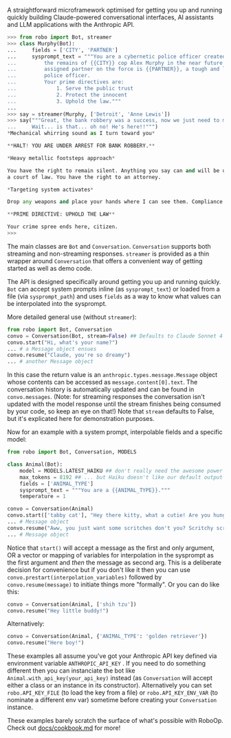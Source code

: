 A straightforward microframework optimised for getting you up and running quickly building Claude-powered conversational interfaces, AI assistants and LLM applications with the Anthropic API.

```python
>>> from robo import Bot, streamer
>>> class Murphy(Bot):
...     fields = ['CITY', 'PARTNER']
...     sysprompt_text = """You are a cybernetic police officer created from
...         the remains of {{CITY}} cop Alex Murphy in the near future. Your
...         assigned partner on the force is {{PARTNER}}, a tough and loyal 
...         police officer. 
...         Your prime directives are: 
...             1. Serve the public trust 
...             2. Protect the innocent 
...             3. Uphold the law."""
... 
>>> say = streamer(Murphy, ['Detroit', 'Anne Lewis'])
>>> say("""Great, the bank robbery was a success, now we just need to make our getaway! 
...     Wait... is that... oh no! He's here!!""")
*Mechanical whirring sound as I turn toward you*

**HALT! YOU ARE UNDER ARREST FOR BANK ROBBERY.**

*Heavy metallic footsteps approach*

You have the right to remain silent. Anything you say can and will be used against you in 
a court of law. You have the right to an attorney.

*Targeting system activates*

Drop any weapons and place your hands where I can see them. Compliance is mandatory.

**PRIME DIRECTIVE: UPHOLD THE LAW**

Your crime spree ends here, citizen.
>>> 
```

The main classes are `Bot` and `Conversation`. `Conversation` supports both streaming and non-streaming responses. `streamer` is provided as a thin wrapper around `Conversation` that offers a convenient way of getting started as well as demo code.

The API is designed specifically around getting you up and running quickly. `Bot` can accept system prompts inline (as `sysprompt_text`) or loaded from a file (via `sysprompt_path`) and uses `fields` as a way to know what values can be interpolated into the sysprompt. 

More detailed general use (without `streamer`):

```python
from robo import Bot, Conversation
convo = Conversation(Bot, stream=False) ## Defaults to Claude Sonnet 4 with a blank system prompt
convo.start("Hi, what's your name?")
... # a Message object ensues
convo.resume("Claude, you're so dreamy")
... # another Message object
```

In this case the return value is an `anthropic.types.message.Message` object whose contents can be accessed as `message.content[0].text`. The conversation history is automatically updated and can be found in `convo.messages`. (Note: for streaming responses the conversation isn't updated with the model response
until the stream finishes being consumed by your code, so keep an eye on that!) Note that `stream` defaults to False, but it's explicated here for demonstration purposes.

Now for an example with a system prompt, interpolable fields and a specific model:

```python
from robo import Bot, Conversation, MODELS

class Animal(Bot):
    model = MODELS.LATEST_HAIKU ## don't really need the awesome power of Sonnet 4 for this
    max_tokens = 8192 ## ... but Haiku doesn't like our default output token limit of 20k
    fields = ['ANIMAL_TYPE']
    sysprompt_text = """You are a {{ANIMAL_TYPE}}."""
    temperature = 1

convo = Conversation(Animal)
convo.start(['tabby cat'], "Hey there kitty, what a cutie! Are you hungry?")
... # Message object
convo.resume("Aww, you just want some scritches don't you? Scritchy scritchy scritch")
... # Message object
```

Notice that `start()` will accept a message as the first and only argument, OR a vector or mapping of variables for interpolation in the sysprompt as the first argument and _then_ the message as second arg. This is a deliberate decision for convenience but if you don't like it then you can use `convo.prestart(interpolation_variables)` followed by `convo.resume(message)` to initiate things more "formally". Or you can do like this:

```python
convo = Conversation(Animal, ['shih tzu'])
convo.resume("Hey little buddy!")
```

Alternatively:
```python
convo = Conversation(Animal, {'ANIMAL_TYPE': 'golden retriever'})
convo.resume("Here boy!")
```

These examples all assume you've got your Anthropic API key defined via environment variable `ANTHROPIC_API_KEY` . If you need to do something different then you can instanciate the bot like `Animal.with_api_key(your_api_key)` instead (as `Conversation` will accept either a class or an instance in its constructor). Alternatively you can set `robo.API_KEY_FILE` (to load the key from a file) or `robo.API_KEY_ENV_VAR` (to nominate a different env var) sometime before creating your `Conversation` instance.

These examples barely scratch the surface of what's possible with RoboOp. Check out [docs/cookbook.md](docs/cookbook.md) for more!

